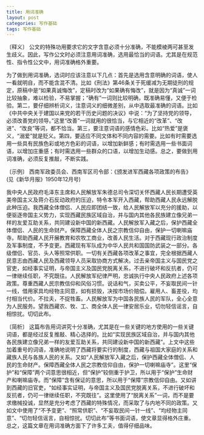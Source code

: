 ```yaml
---
title: 用词准确
layout: post
categories: 写作基础
tags: 写作基础
---
```


〔释义〕 公文的特殊功用要求它的文字含意必须十分准确，不能模棱两可甚至发生歧义。因此，写作公文时必须注意用词准确，选用最恰当的词语。尤其是在规范性、指令性公文中，用词准确格外重要。

为了做到用词准确，选词时应该注意以下几点：首先是选用含意明确的词语，使人一看就明自，而不能含混不清。比如《刑法》第46条关于死缓减为无期徒刑的规定，原稿中是“如果真诚悔改”，定稿时改为“如果确有悔改”，就是因为“真诚”一词比较抽象，难以检验，不易掌握；“确有”一词则比较明确，既准确易懂，又便于检验。第二，要仔细辨析词义，注意词义的细微差别，从中选取最准确的词语。比如《中共中央关于建国以来党的若干历史问题的决议》中说：“为了坚持党的领导，必须改善党的领导。”这里“改善”一词就用的很恰当，与它相近的“改革”、“改进”、“改良”等词，都不恰当。第三，要注意词语的感情色彩。比如“热爱”是褒义，“溺爱”就是贬义。第四，要适应不同文体和不同内容的需要。比如有时需要选用一些具有民族色彩或地方色彩的词语，以增加新鲜感；有时需选用一些书面词语，以增加庄重感；有时需选用一些群众的口语，以增加生动感。总之，要做到用词准确，必须反复推敲，不断实践。

〔示例〕 西南军政委员会、西南军区司令部：《颁发进军西藏各项政策的布告》(见《新华月报》1950年12月号)

我中央人民政府毛泽东主席和人民解放军朱德总司令深切关怀西藏人民长期遭受英美帝国主义及蒋介石反动政府的压迫，特令本军开入西藏，帮助西藏人民永远解脱此种压迫。我西藏全体僧侣、人民应即团结一致，给人民解放军以充分的援助，以便驱逐帝国主义势力，实现西藏民族区域自治，并与国内其他各民族建立像兄弟一样的友爱互助关系，共同建设新中国的新西藏。人民解放军入藏之后，保护西藏全体僧侣、人民的生命财产。保障西藏全体人民之宗教信仰自由，保护一切喇嘛庙寺。帮助西藏人民开展教育和农牧工商业，改善人民生活。对于西藏现行政治制度及军事制度，不予变更。西藏现有军队成为中华人民共和国国防武装之一部分。各级僧侣、官员、头人等照常供职。一切有关西藏各项改革之事宜，完全根据西藏人民意志由西藏人民及西藏领导人员采取协商方式解决。过去亲帝国主义与国民党之官吏，如经事实证明，与帝国主义及国民党脱离关系，不进行破坏和反抗者，仍可一律继续任职，不究既往。人民解放军纪律严明，忠诚执行中央人民政府上述各项政策。尊重西藏人民宗教信仰和风俗习惯。说话和气，买卖公平，不妄取民间一针一线，借用家具均经物主同意，如有损毁，决按市场价赔偿。雇用人、畜差役，均付相当代价。不拉夫，不捉牲畜。人民解放军为中国各民族人民的军队，全心全意为人民服务。望我西藏农、牧、工、商全体人民一律安居乐业，切勿轻信谣言，自相惊扰。切切此布。

〔简析〕 这篇布告用词讲究十分准确，尤其是在一些关键的地方使用的一些关键词语，都是经过反复推敲、精心选择的。比如“实现民族区域自治，并与国内其他各民族建立像兄弟一样的友爱互助关系，共同建设新中国的新西藏”。上文中这些加着重号的词语，准确地说明了西藏将要实行的制度，西藏与祖国大家庭的关系和藏族人民与各族人民的关系。又如“人民解放军入藏之后，保护西藏全体僧侣、人民的生命财产。保障西藏全体人民之宗教信仰自由，保护一切喇嘛庙寺”。这里“保护”和“保障”两个词意思很相近，但“保护”较侧重于护卫，所以用于“保护”生命财产和喇嘛庙寺。而“保障”含有保证的意思，所以用于“保障”宗教信仰自由。又如讲到西藏的旧官吏，“如经事实证明，与帝国主义及国民党脱离关系，不进行破坏和反抗者，仍可一律继续任职，不究既往”。这里使用了“脱离关系”一词，而不是要求缴械投诚，显然是充分考虑了西藏的特殊情况，而采取了与内地不同的政策。又如文中使用了“不予变更”、“照常供职”、“不妄取民间一针一线”、“均经物主同意”、“切勿轻信谣言，自相惊扰。切切此布”等书面词语，使文章显得格外庄重。总之，这篇文章在用词准确方面下了许多工夫，值得仔细品味。 